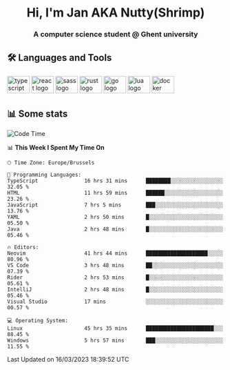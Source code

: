 <h1 align="center">Hi, I'm Jan AKA Nutty(Shrimp)</h1>
<h3 align="center">A computer science student @ Ghent university</h3>

<h2 align="left">🛠️ Languages and Tools</h2>

###

<div align="left">
  <img src="https://cdn.jsdelivr.net/gh/devicons/devicon/icons/typescript/typescript-original.svg" height="40" width="52" alt="typescript logo"  />
  <img src="https://cdn.jsdelivr.net/gh/devicons/devicon/icons/react/react-original.svg" height="40" width="52" alt="react logo"  />
  <img src="https://cdn.jsdelivr.net/gh/devicons/devicon/icons/sass/sass-original.svg" height="40" width="52" alt="sass logo"  />
  <img src="https://cdn.jsdelivr.net/gh/devicons/devicon/icons/rust/rust-plain.svg" height="40" width="52" alt="rust logo"  />
  <img src="https://cdn.jsdelivr.net/gh/devicons/devicon/icons/go/go-original.svg" height="40" width="52" alt="go logo"  />
  <img src="https://cdn.jsdelivr.net/gh/devicons/devicon/icons/lua/lua-original.svg" height="40" width="52" alt="lua logo"  />
  <img src="https://cdn.jsdelivr.net/gh/devicons/devicon/icons/docker/docker-original.svg" height="40" width="52" alt="docker logo"  />
</div>

<h2>📊 Some stats</h2>

<!--START_SECTION:waka-->
![Code Time](http://img.shields.io/badge/Code%20Time-2%2C836%20hrs%2027%20mins-blue)

📊 **This Week I Spent My Time On** 

```text
🕑︎ Time Zone: Europe/Brussels

💬 Programming Languages: 
TypeScript               16 hrs 31 mins      ████████░░░░░░░░░░░░░░░░░   32.05 % 
HTML                     11 hrs 59 mins      ██████░░░░░░░░░░░░░░░░░░░   23.26 % 
JavaScript               7 hrs 5 mins        ███░░░░░░░░░░░░░░░░░░░░░░   13.76 % 
YAML                     2 hrs 50 mins       █░░░░░░░░░░░░░░░░░░░░░░░░   05.50 % 
Java                     2 hrs 48 mins       █░░░░░░░░░░░░░░░░░░░░░░░░   05.46 % 

🔥 Editors: 
Neovim                   41 hrs 44 mins      ████████████████████░░░░░   80.96 % 
VS Code                  3 hrs 48 mins       ██░░░░░░░░░░░░░░░░░░░░░░░   07.39 % 
Rider                    2 hrs 53 mins       █░░░░░░░░░░░░░░░░░░░░░░░░   05.61 % 
IntelliJ                 2 hrs 48 mins       █░░░░░░░░░░░░░░░░░░░░░░░░   05.46 % 
Visual Studio            17 mins             ░░░░░░░░░░░░░░░░░░░░░░░░░   00.57 % 

💻 Operating System: 
Linux                    45 hrs 35 mins      ██████████████████████░░░   88.45 % 
Windows                  5 hrs 57 mins       ███░░░░░░░░░░░░░░░░░░░░░░   11.55 % 
```


 Last Updated on 16/03/2023 18:39:52 UTC
<!--END_SECTION:waka-->
